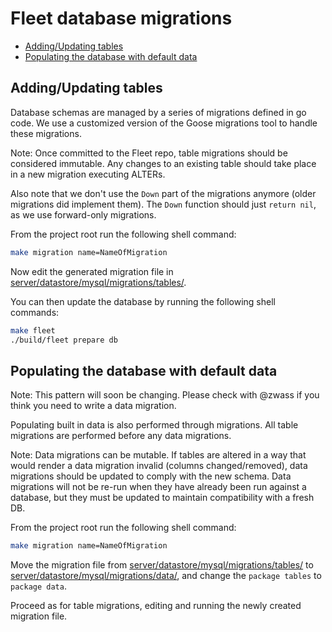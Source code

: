 # Fleet database migrations

- [Adding/Updating tables](#addingupdating-tables)
- [Populating the database with default data](#populating-the-database-with-default-data)


## Adding/Updating tables

Database schemas are managed by a series of migrations defined in go code. We use a customized version of the Goose migrations tool to handle these migrations.

Note: Once committed to the Fleet repo, table migrations should be considered immutable. Any changes to an existing table should take place in a new migration executing ALTERs.

Also note that we don't use the `Down` part of the migrations anymore (older migrations did implement them). The `Down` function should just `return nil`, as we use forward-only migrations.

From the project root run the following shell command:

``` bash
make migration name=NameOfMigration
```

Now edit the generated migration file in [server/datastore/mysql/migrations/tables/](../../server/datastore/mysql/migrations/tables/).

You can then update the database by running the following shell commands:

``` bash
make fleet
./build/fleet prepare db
```

## Populating the database with default data

Note: This pattern will soon be changing. Please check with @zwass if you think you need to write a data migration.

Populating built in data is also performed through migrations. All table migrations are performed before any data migrations.

Note: Data migrations can be mutable. If tables are altered in a way that would render a data migration invalid (columns changed/removed), data migrations should be updated to comply with the new schema. Data migrations will not be re-run when they have already been run against a database, but they must be updated to maintain compatibility with a fresh DB.

From the project root run the following shell command:

``` bash
make migration name=NameOfMigration
```

Move the migration file from [server/datastore/mysql/migrations/tables/](../../server/datastore/mysql/migrations/tables/) to [server/datastore/mysql/migrations/data/](../../server/datastore/mysql/migrations/data/), and change the `package tables` to `package data`.

Proceed as for table migrations, editing and running the newly created migration file.

<meta name="pageRank" value="3">